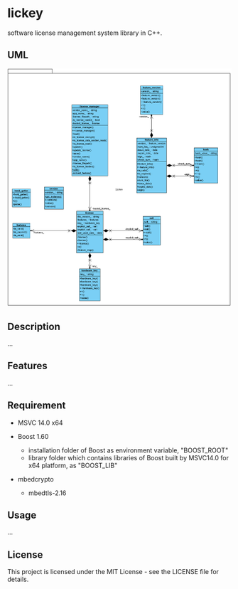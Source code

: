 # lickey
software license management system library in C++.

## UML

![](lickey.png "UML Diagram")


## Description

...

## Features

...

## Requirement

- MSVC 14.0 x64

- Boost 1.60
  - installation folder of Boost as environment variable, "BOOST_ROOT"
  - library folder which contains libraries of Boost built by MSVC14.0 for x64 platform, as "BOOST_LIB"
  
- mbedcrypto
  - mbedtls-2.16

## Usage

...

## License
This project is licensed under the MIT License - see the LICENSE file for details.
